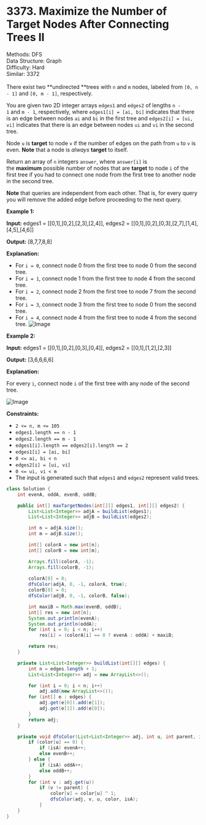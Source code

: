 # 3373. Maximize the Number of Target Nodes After Connecting Trees II  

  Methods: DFS </br> Data Structure: Graph </br> Difficulty: Hard </br> Similar: 3372 </br> </br>There exist two **undirected **trees with `n` and `m` nodes, labeled from `[0, n - 1]` and `[0, m - 1]`, respectively. 

You are given two 2D integer arrays `edges1` and `edges2` of lengths `n - 1` and `m - 1`, respectively, where `edges1[i] = [ai, bi]` indicates that there is an edge between nodes `ai` and `bi` in the first tree and `edges2[i] = [ui, vi]` indicates that there is an edge between nodes `ui` and `vi` in the second tree.

Node `u` is **target** to node `v` if the number of edges on the path from `u` to `v` is even. **Note** that a node is *always* **target** to itself.

Return an array of `n` integers `answer`, where `answer[i]` is the **maximum** possible number of nodes that are **target** to node `i` of the first tree if you had to connect one node from the first tree to another node in the second tree.

**Note** that queries are independent from each other. That is, for every query you will remove the added edge before proceeding to the next query.

**Example 1:**

**Input:** edges1 = [[0,1],[0,2],[2,3],[2,4]], edges2 = [[0,1],[0,2],[0,3],[2,7],[1,4],[4,5],[4,6]]

**Output:** [8,7,7,8,8]

**Explanation:**

- For `i = 0`, connect node 0 from the first tree to node 0 from the second tree.
- For `i = 1`, connect node 1 from the first tree to node 4 from the second tree.
- For `i = 2`, connect node 2 from the first tree to node 7 from the second tree.
- For `i = 3`, connect node 3 from the first tree to node 0 from the second tree.
- For `i = 4`, connect node 4 from the first tree to node 4 from the second tree.
![Image](https://assets.leetcode.com/uploads/2024/09/24/3982-1.png)

**Example 2:**

**Input:** edges1 = [[0,1],[0,2],[0,3],[0,4]], edges2 = [[0,1],[1,2],[2,3]]

**Output:** [3,6,6,6,6]

**Explanation:**

For every `i`, connect node `i` of the first tree with any node of the second tree.

![Image](https://assets.leetcode.com/uploads/2024/09/24/3928-2.png)

**Constraints:**

- `2 <= n, m <= 105`
- `edges1.length == n - 1`
- `edges2.length == m - 1`
- `edges1[i].length == edges2[i].length == 2`
- `edges1[i] = [ai, bi]`
- `0 <= ai, bi < n`
- `edges2[i] = [ui, vi]`
- `0 <= ui, vi < m`
- The input is generated such that `edges1` and `edges2` represent valid trees.
```java
class Solution {
    int evenA, oddA, evenB, oddB;

    public int[] maxTargetNodes(int[][] edges1, int[][] edges2) {
        List<List<Integer>> adjA = buildList(edges1);
        List<List<Integer>> adjB = buildList(edges2);

        int n = adjA.size();
        int m = adjB.size();

        int[] colorA = new int[n];
        int[] colorB = new int[m];

        Arrays.fill(colorA, -1);
        Arrays.fill(colorB, -1);
        
        colorA[0] = 0;
        dfsColor(adjA, 0, -1, colorA, true);
        colorB[0] = 0;
        dfsColor(adjB, 0, -1, colorB, false);

        int maxiB = Math.max(evenB, oddB);
        int[] res = new int[n];
        System.out.println(evenA);
        System.out.println(oddA);
        for (int i = 0; i < n; i++)
            res[i] = (colorA[i] == 0 ? evenA : oddA) + maxiB;

        return res;
    }

    private List<List<Integer>> buildList(int[][] edges) {
        int n = edges.length + 1;
        List<List<Integer>> adj = new ArrayList<>();

        for (int i = 0; i < n; i++) 
            adj.add(new ArrayList<>());
        for (int[] e : edges) {
            adj.get(e[0]).add(e[1]);
            adj.get(e[1]).add(e[0]);
        }
        return adj;
    }

    private void dfsColor(List<List<Integer>> adj, int u, int parent, int[] color, boolean isA) {
        if (color[u] == 0) {
            if (isA) evenA++;
            else evenB++;
        } else {
            if (isA) oddA++;
            else oddB++;
        }
        for (int v : adj.get(u)) 
            if (v != parent) {
                color[v] = color[u] ^ 1;
                dfsColor(adj, v, u, color, isA);
            }
    }
}
```


